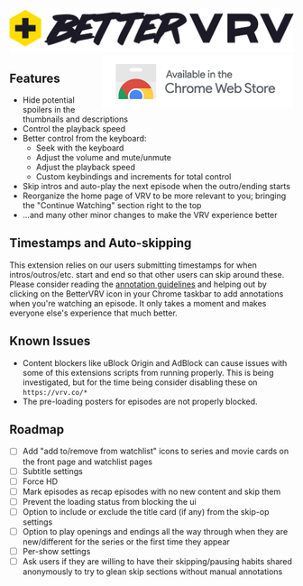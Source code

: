 <img alt="logo" src="./public/images/logotype_dark.png">

<a href="https://chrome.google.com/webstore/detail/bettervrv/dhghipbelapdpgpdfmkebjnnokhpeock" target="_blank">
<img align="right" alt="Install BetterVRV" src="./dev/ChromeWebstoreBadge2x.png">
</a>

Features
---
- Hide potential spoilers in the thumbnails and descriptions
- Control the playback speed
- Better control from the keyboard:
    - Seek with the keyboard
    - Adjust the volume and mute/unmute
    - Adjust the playback speed
    - Custom keybindings and increments for total control
- Skip intros and auto-play the next episode when the outro/ending starts
- Reorganize the home page of VRV to be more relevant to you; bringing the "Continue Watching" section right to the top
- ...and many other minor changes to make the VRV experience better

Timestamps and Auto-skipping
---
This extension relies on our users submitting timestamps for when intros/outros/etc. start and end so that other users can skip around these. Please consider reading the [annotation guidelines](https://github.com/tuckerchapin/BetterVRV/wiki/Annotation-Guidelines) and helping out by clicking on the BetterVRV icon in your Chrome taskbar to add annotations when you're watching an episode. It only takes a moment and makes everyone else's experience that much better.

Known Issues
---
- Content blockers like uBlock Origin and AdBlock can cause issues with some of this extensions scripts from running properly. This is being investigated, but for the time being consider disabling these on `https://vrv.co/*`
- The pre-loading posters for episodes are not properly blocked.

Roadmap
---
- [ ] Add "add to/remove from watchlist" icons to series and movie cards on the front page and watchlist pages
- [ ] Subtitle settings
- [ ] Force HD
- [ ] Mark episodes as recap episodes with no new content and skip them
- [ ] Prevent the loading status from blocking the ui
- [ ] Option to include or exclude the title card (if any) from the skip-op settings
- [ ] Option to play openings and endings all the way through when they are new/different for the series or the first time they appear
- [ ] Per-show settings
- [ ] Ask users if they are willing to have their skipping/pausing habits shared anonymously to try to glean skip sections without manual annotations
